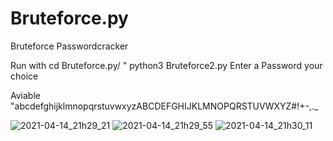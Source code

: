 # Bruteforce.py
Bruteforce Passwordcracker


Run with 
cd Bruteforce.py/
" python3 Bruteforce2.py
Enter a Password your choice

Aviable     "abcdefghijklmnopqrstuvwxyzABCDEFGHIJKLMNOPQRSTUVWXYZ#!+-,._

![2021-04-14_21h29_21](https://user-images.githubusercontent.com/81910309/114768027-ad06dd80-9d68-11eb-995b-e7692cf98cb3.png)
![2021-04-14_21h29_55](https://user-images.githubusercontent.com/81910309/114768091-ba23cc80-9d68-11eb-9c5f-95493509d908.png)
![2021-04-14_21h30_11](https://user-images.githubusercontent.com/81910309/114768100-bc862680-9d68-11eb-9709-a519dd7cb5f6.png)
